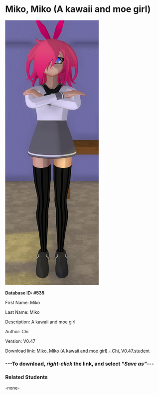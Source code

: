 # Miko, Miko (A kawaii and moe girl)

<img src="Files/Miko, Miko (A kawaii and moe girl).png" title="Miko, Miko (A kawaii and moe girl) - Chi, V0.47">

**Database ID: #535**

First Name: Miko

Last Name: Miko

Description: A kawaii and moe girl

Author: Chi

Version: V0.47

Download link: <a href="https://raw.githubusercontent.com/Arbiter1223/Daigaku-Gurashi-Custom-Students/master/Students/Files/Miko%2C%20Miko%20(A%20kawaii%20and%20moe%20girl)%20-%20Chi%2C%20V0.47.student">Miko, Miko (A kawaii and moe girl) - Chi, V0.47.student</a>

### ---**To download, _right-click_ the link, and select _"Save as"_**---

### Related Students

-none-
